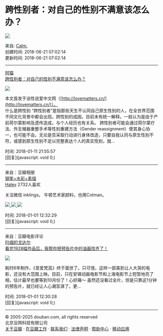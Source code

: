 # 跨性别者：对自己的性别不满意该怎么办？

![](https://img9.doubanio.com/view/elanor_image/raw/public/MJV892V4.jpg)

来自: [Calm.](https://www.douban.com/people/171883961/)  
创建时间: 2018-06-21 07:02:14  
更新时间: 2018-06-21 07:02:14  

---

[阿猫](https://www.douban.com/people/basicword/)  
[跨性别者：对自己的性别不满意该怎么办？](https://www.douban.com/note/632737029/)  

[![](https://img3.doubanio.com/view/note/small/public/p44632087.webp)](https://www.douban.com/note/632737029/)

本文首发于谈性说爱中文网（[http://lovematters.cn/](http://lovematters.cn/)）。  
什么是跨性别 “跨性别者”是指那些天生不认同自己原生性别的人，在全世界范围不同文化背景中都会出现。跨性别的成因，目前未有统一解释。一般认为是由于产前荷尔蒙影响及遗传造成，与个人经历也有关系。 跨性别者可能会通过荷尔蒙疗法、外生殖器重整手术等性别重建方法（Gender reassignment）使其身心协一，也可能不会。无论是否采取行动进行身体改造，只要自我认同与原生性别不符，或感到原生性别不足以完整表达个人的真实性别，就...

时间: 2018-01-11 21:55:57  
[回复](javascript: void 0;)  

---

来自：豆瓣相册  
[钢笔+水彩+素描](https://www.douban.com/photos/album/11459659/)  
[Haley](https://www.douban.com/people/lzZ/) 2732人喜欢  

关注微信 inklings。 牛顿艺术家颜料，也用Cotman。

[![](https://img3.doubanio.com/view/photo/sqs/public/p2893150737.webp) ![](https://img1.doubanio.com/view/photo/sqs/public/p2883649768.webp) ![](https://img3.doubanio.com/view/photo/sqs/public/p2883650723.webp)](https://www.douban.com/photos/album/11459659/)  

时间: 2018-01-01 12:32:29  
[回复](javascript: void 0;)  

---

来自：豆瓣电影评论  
[叼烟的戈达尔](https://www.douban.com/people/50681146/)  
[看完1928幅作品后，我帮你把预告片中的油画找齐了！](https://movie.douban.com/review/8637393/)  

[![](https://img2.doubanio.com/view/thing_review/small/public/p768061.webp)](https://movie.douban.com/review/8637393/)  

耗时6年制作，《至爱梵高》终于面世了。只可惜，这样一部美到让人大哭的电影，还没有大范围上映。目前，只在安锡动画电影节和上海电影节上短暂地亮了相，估计最早也要等到10月份了！心好痛～ 虽然还没看过全片，但是只靠这1分钟的预告片，就已经让人心潮澎湃了。更...

时间: 2018-01-01 12:30:28  
[回复](javascript: void 0;)  

--- 

© 2005-2025 douban.com, all rights reserved  
北京豆网科技有限公司  
[关于豆瓣](https://www.douban.com/about) · [在豆瓣工作](https://www.douban.com/jobs) · [联系我们](https://www.douban.com/about?topic=contactus) · [法律声明](https://www.douban.com/about/legal) · [帮助中心](https://help.douban.com/) · [移动应用](https://www.douban.com/doubanapp/)